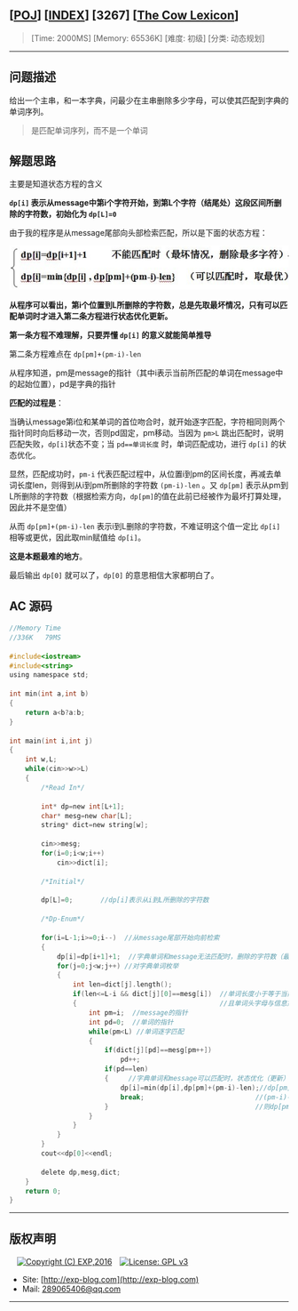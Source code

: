 ## [[POJ](http://poj.org/)] [[INDEX](https://github.com/lyy289065406/POJ-Solving-Reports)] [3267] [[The Cow Lexicon](http://poj.org/problem?id=3267)]

> [Time: 2000MS] [Memory: 65536K] [难度: 初级] [分类: 动态规划]

------

## 问题描述

给出一个主串，和一本字典，问最少在主串删除多少字母，可以使其匹配到字典的单词序列。

> 是匹配单词序列，而不是一个单词


## 解题思路

主要是知道状态方程的含义

**`dp[i]` 表示从message中第i个字符开始，到第L个字符（结尾处）这段区间所删除的字符数，初始化为 `dp[L]=0`**

由于我的程序是从message尾部向头部检索匹配，所以是下面的状态方程：

![](img/01.png)

**从程序可以看出，第i个位置到L所删除的字符数，总是先取最坏情况，只有可以匹配单词时才进入第二条方程进行状态优化更新。**


**第一条方程不难理解，只要弄懂 `dp[i]` 的意义就能简单推导**

第二条方程难点在 `dp[pm]+(pm-i)-len`

从程序知道，pm是message的指针（其中i表示当前所匹配的单词在message中的起始位置），pd是字典的指针

**匹配的过程是**：

当确认message第i位和某单词的首位吻合时，就开始逐字匹配，字符相同则两个指针同时向后移动一次，否则pd固定，pm移动。当因为 `pm>L` 跳出匹配时，说明匹配失败，`dp[i]`状态不变；当 `pd==单词长度` 时，单词匹配成功，进行 `dp[i]` 的状态优化。


显然，匹配成功时，`pm-i` 代表匹配过程中，从位置i到pm的区间长度，再减去单词长度len，则得到从i到pm所删除的字符数 `(pm-i)-len` 。又 `dp[pm]` 表示从pm到L所删除的字符数（根据检索方向，`dp[pm]`的值在此前已经被作为最坏打算处理，因此并不是空值）

从而 `dp[pm]+(pm-i)-len` 表示i到L删除的字符数，不难证明这个值一定比 `dp[i]` 相等或更优，因此取min赋值给 `dp[i]`。

**这是本题最难的地方**。

最后输出 `dp[0]` 就可以了，`dp[0]` 的意思相信大家都明白了。


## AC 源码


```c
//Memory Time 
//336K   79MS 

#include<iostream>
#include<string>
using namespace std;

int min(int a,int b)
{
	return a<b?a:b;
}

int main(int i,int j)
{
	int w,L;
	while(cin>>w>>L)
	{
		/*Read In*/

		int* dp=new int[L+1];
		char* mesg=new char[L];
		string* dict=new string[w];

		cin>>mesg;
		for(i=0;i<w;i++)
			cin>>dict[i];

	    /*Initial*/

		dp[L]=0;       //dp[i]表示从i到L所删除的字符数

		/*Dp-Enum*/

		for(i=L-1;i>=0;i--)  //从message尾部开始向前检索
		{
			dp[i]=dp[i+1]+1;  //字典单词和message无法匹配时，删除的字符数（最坏的情况）
			for(j=0;j<w;j++) //对字典单词枚举
			{
				int len=dict[j].length();
				if(len<=L-i && dict[j][0]==mesg[i])  //单词长度小于等于当前待匹配message长度
				{                                    //且单词头字母与信息第i个字母相同
					int pm=i;  //message的指针
					int pd=0;  //单词的指针
					while(pm<L) //单词逐字匹配
					{
						if(dict[j][pd]==mesg[pm++])
							pd++;
						if(pd==len)
						{     //字典单词和message可以匹配时，状态优化（更新）
							dp[i]=min(dp[i],dp[pm]+(pm-i)-len);//dp[pm]表示从pm到L删除的字符数
							break;                            //(pm-i)-pd表示从i到pm删除的字符数
						}                                     //则dp[pm]+(pm-i)-pd表示从i到L删除的字符数
					}
				}
			}
		}
		cout<<dp[0]<<endl;

		delete dp,mesg,dict;
	}
	return 0;
}
```

------

## 版权声明

　[![Copyright (C) EXP,2016](https://img.shields.io/badge/Copyright%20(C)-EXP%202016-blue.svg)](http://exp-blog.com)　[![License: GPL v3](https://img.shields.io/badge/License-GPL%20v3-blue.svg)](https://www.gnu.org/licenses/gpl-3.0)
  

- Site: [http://exp-blog.com](http://exp-blog.com) 
- Mail: <a href="mailto:289065406@qq.com?subject=[EXP's Github]%20Your%20Question%20（请写下您的疑问）&amp;body=What%20can%20I%20help%20you?%20（需要我提供什么帮助吗？）">289065406@qq.com</a>


------
